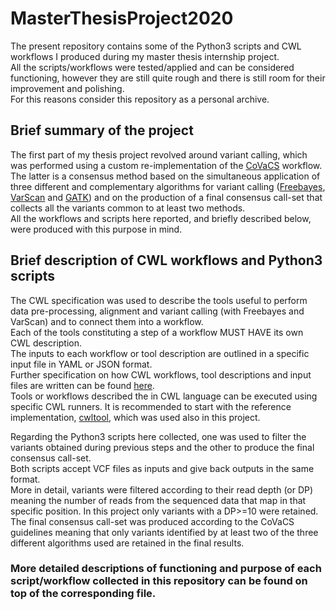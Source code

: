 # MasterThesisProject2020
The present repository contains some of the Python3 scripts and CWL workflows I produced during my master thesis internship project.  
All the scripts/workflows were tested/applied and can be considered functioning, however they are still quite rough and there is still room for their improvement and polishing.  
For this reasons consider this repository as a personal archive.


## Brief summary of the project
The first part of my thesis project revolved around variant calling, which was performed using a custom re-implementation of the [CoVaCS](https://www.ncbi.nlm.nih.gov/pmc/articles/PMC5800023/) workflow. The latter is a consensus method based on the simultaneous application of three different and complementary algorithms for variant calling ([Freebayes](https://github.com/freebayes/freebayes), [VarScan](http://varscan.sourceforge.net/germline-calling.html) and [GATK](https://gatk.broadinstitute.org/hc/en-us/articles/360035894751)) and on the production of a final consensus call-set that collects all the variants common to at least two methods.  
All the workflows and scripts here reported, and briefly described below, were produced with this purpose in mind.


## Brief description of CWL workflows and Python3 scripts
The CWL specification was used to describe the tools useful to perform data pre-processing, alignment and variant calling (with Freebayes and VarScan) and to connect them into a workflow.  
Each of the tools constituting a step of a workflow MUST HAVE its own CWL description.  
The inputs to each workflow or tool description are outlined in a specific input file in YAML or JSON format.  
Further specification on how CWL workflows, tool descriptions and input files are written can be found [here](https://www.commonwl.org/user_guide/).  
Tools or workflows described the in CWL language can be executed using specific CWL runners. It is recommended to start with the reference implementation,
[cwltool](https://github.com/common-workflow-language/cwltool#install), which was used also in this project.

Regarding the Python3 scripts here collected, one was used to filter the variants obtained during previous steps and the other to produce the final consensus call-set.  
Both scripts accept VCF files as inputs and give back outputs in the same format.  
More in detail, variants were filtered according to their read depth (or DP) meaning the number of reads from the sequenced data that map in that specific position. In this project only variants with a DP>=10 were retained.  
The final consensus call-set was produced according to the CoVaCS guidelines meaning that only variants identified by at least two of the three different algorithms used are retained in the final results.

### More detailed descriptions of functioning and purpose of each script/workflow collected in this repository can be found on top of the corresponding file.
